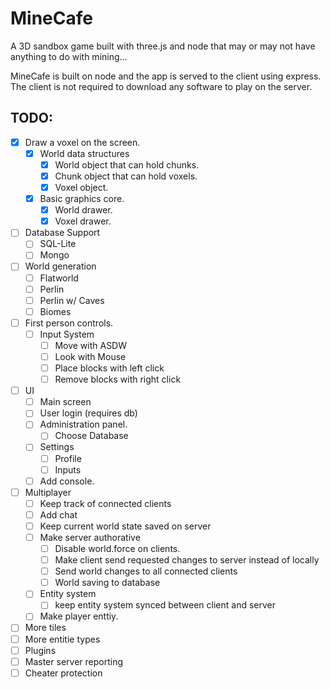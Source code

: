 # MineCafe
A 3D sandbox game built with three.js and node that may or may not have anything to do with mining...

MineCafe is built on node and the app is served to the client using express. The client is not required to download any software to play on the server.

## TODO:
- [x] Draw a voxel on the screen.
  - [x] World data structures
    - [x] World object that can hold chunks.
    - [x] Chunk object that can hold voxels.
    - [x] Voxel object.
  - [x] Basic graphics core.
    - [x] World drawer.
    - [x] Voxel drawer.
- [ ] Database Support
  - [ ] SQL-Lite
  - [ ] Mongo
- [ ] World generation
  - [ ] Flatworld
  - [ ] Perlin
  - [ ] Perlin w/ Caves
  - [ ] Biomes
- [ ] First person controls.
  - [ ] Input System
    - [ ] Move with ASDW
    - [ ] Look with Mouse
    - [ ] Place blocks with left click
    - [ ] Remove blocks with right click
- [ ] UI
  - [ ] Main screen
  - [ ] User login (requires db)
  - [ ] Administration panel.
    - [ ] Choose Database
  - [ ] Settings
    - [ ] Profile
    - [ ] Inputs
  - [ ] Add console.
- [ ] Multiplayer
  - [ ] Keep track of connected clients
  - [ ] Add chat
  - [ ] Keep current world state saved on server
  - [ ] Make server authorative
    - [ ] Disable world.force on clients.
    - [ ] Make client send requested changes to server instead of locally
    - [ ] Send world changes to all connected clients
    - [ ] World saving to database
  - [ ] Entity system
    - [ ] keep entity system synced between client and server 
  - [ ] Make player enttiy.
- [ ] More tiles
- [ ] More entitie types
- [ ] Plugins
- [ ] Master server reporting
- [ ] Cheater protection
